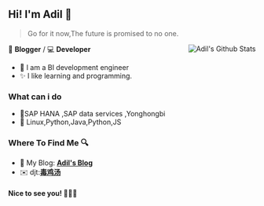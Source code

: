 ## Hi! I'm Adil 👋

> Go for it now,The future is promised to no one.

<a href="#">
  <img align="right" alt="Adil's Github Stats" src="https://github-readme-stats.vercel.app/api?username=adil-zhang&show_icons=true&title_color=2196f3&icon_color=2196f3&text_color=4c4948&bg_color=ffffff&show_icons=true&count_private=true">
</a>

  🎨 **Blogger** / 💻 **Developer**

- 🎉 I am a BI development engineer
- ✨ I like learning and programming.

### What  can i do 

- 🔧SAP HANA ,SAP data services ,Yonghongbi
- 📖 Linux,Python,Java,Python,JS

### Where To Find Me 🔍

- 📝 My Blog: [**Adil's Blog**](https://adil.com.cn)
- ✉️ djt:[**毒鸡汤**](https://djt.adil.com.cn)



#### Nice to see you! 🤣🤣🤣





